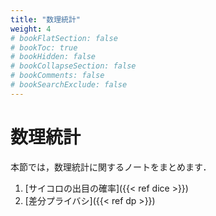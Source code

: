 ```yaml
---
title: "数理統計"
weight: 4
# bookFlatSection: false
# bookToc: true
# bookHidden: false
# bookCollapseSection: false
# bookComments: false
# bookSearchExclude: false
---
```


# 数理統計

本節では，数理統計に関するノートをまとめます．

1. [サイコロの出目の確率]({{< ref dice >}})
1. [差分プライバシ]({{< ref dp >}})
